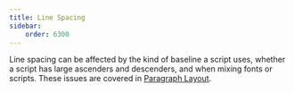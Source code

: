 ```yaml
---
title: Line Spacing
sidebar:
    order: 6300
---
```


Line spacing can be affected by the kind of baseline a script uses, whether a script has large ascenders and descenders, and when mixing fonts or scripts. These issues are covered in [Paragraph Layout](/topics/layout/paragraph_layout).

